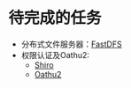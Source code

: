 # 待完成的任务
	
- 分布式文件服务器：[FastDFS](https://www.cnblogs.com/sueyyyy/p/9601969.html)
- 权限认证及Oathu2: 
	- [Shiro](https://waylau.com/apache-shiro-1.2.x-reference/I.%20Overview%20%E6%80%BB%E8%A7%88/2.%20Tutorial%20%E6%95%99%E7%A8%8B.html)
	- [Oathu2]()
